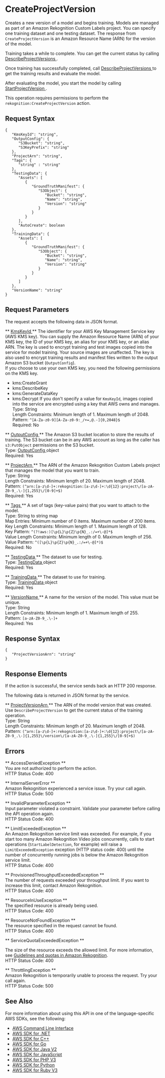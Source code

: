 # CreateProjectVersion<a name="API_CreateProjectVersion"></a>

Creates a new version of a model and begins training\. Models are managed as part of an Amazon Rekognition Custom Labels project\. You can specify one training dataset and one testing dataset\. The response from `CreateProjectVersion` is an Amazon Resource Name \(ARN\) for the version of the model\. 

Training takes a while to complete\. You can get the current status by calling [ DescribeProjectVersions ](API_DescribeProjectVersions.md)\.

Once training has successfully completed, call [ DescribeProjectVersions ](API_DescribeProjectVersions.md) to get the training results and evaluate the model\. 

After evaluating the model, you start the model by calling [ StartProjectVersion ](API_StartProjectVersion.md)\.

This operation requires permissions to perform the `rekognition:CreateProjectVersion` action\.

## Request Syntax<a name="API_CreateProjectVersion_RequestSyntax"></a>

```
{
   "KmsKeyId": "string",
   "OutputConfig": { 
      "S3Bucket": "string",
      "S3KeyPrefix": "string"
   },
   "ProjectArn": "string",
   "Tags": { 
      "string" : "string" 
   },
   "TestingData": { 
      "Assets": [ 
         { 
            "GroundTruthManifest": { 
               "S3Object": { 
                  "Bucket": "string",
                  "Name": "string",
                  "Version": "string"
               }
            }
         }
      ],
      "AutoCreate": boolean
   },
   "TrainingData": { 
      "Assets": [ 
         { 
            "GroundTruthManifest": { 
               "S3Object": { 
                  "Bucket": "string",
                  "Name": "string",
                  "Version": "string"
               }
            }
         }
      ]
   },
   "VersionName": "string"
}
```

## Request Parameters<a name="API_CreateProjectVersion_RequestParameters"></a>

The request accepts the following data in JSON format\.

 ** [ KmsKeyId ](#API_CreateProjectVersion_RequestSyntax) **   <a name="rekognition-CreateProjectVersion-request-KmsKeyId"></a>
The identifier for your AWS Key Management Service key \(AWS KMS key\)\. You can supply the Amazon Resource Name \(ARN\) of your KMS key, the ID of your KMS key, an alias for your KMS key, or an alias ARN\. The key is used to encrypt training and test images copied into the service for model training\. Your source images are unaffected\. The key is also used to encrypt training results and manifest files written to the output Amazon S3 bucket \(`OutputConfig`\)\.  
If you choose to use your own KMS key, you need the following permissions on the KMS key\.  
+ kms:CreateGrant
+ kms:DescribeKey
+ kms:GenerateDataKey
+ kms:Decrypt
If you don't specify a value for `KmsKeyId`, images copied into the service are encrypted using a key that AWS owns and manages\.  
Type: String  
Length Constraints: Minimum length of 1\. Maximum length of 2048\.  
Pattern: `^[A-Za-z0-9][A-Za-z0-9:_/+=,@.-]{0,2048}$`   
Required: No

 ** [ OutputConfig ](#API_CreateProjectVersion_RequestSyntax) **   <a name="rekognition-CreateProjectVersion-request-OutputConfig"></a>
The Amazon S3 bucket location to store the results of training\. The S3 bucket can be in any AWS account as long as the caller has `s3:PutObject` permissions on the S3 bucket\.  
Type: [ OutputConfig ](API_OutputConfig.md) object  
Required: Yes

 ** [ ProjectArn ](#API_CreateProjectVersion_RequestSyntax) **   <a name="rekognition-CreateProjectVersion-request-ProjectArn"></a>
The ARN of the Amazon Rekognition Custom Labels project that manages the model that you want to train\.  
Type: String  
Length Constraints: Minimum length of 20\. Maximum length of 2048\.  
Pattern: `(^arn:[a-z\d-]+:rekognition:[a-z\d-]+:\d{12}:project\/[a-zA-Z0-9_.\-]{1,255}\/[0-9]+$)`   
Required: Yes

 ** [ Tags ](#API_CreateProjectVersion_RequestSyntax) **   <a name="rekognition-CreateProjectVersion-request-Tags"></a>
 A set of tags \(key\-value pairs\) that you want to attach to the model\.   
Type: String to string map  
Map Entries: Minimum number of 0 items\. Maximum number of 200 items\.  
Key Length Constraints: Minimum length of 1\. Maximum length of 128\.  
Key Pattern: `^(?!aws:)[\p{L}\p{Z}\p{N}_.:/=+\-@]*$`   
Value Length Constraints: Minimum length of 0\. Maximum length of 256\.  
Value Pattern: `^([\p{L}\p{Z}\p{N}_.:/=+\-@]*)$`   
Required: No

 ** [ TestingData ](#API_CreateProjectVersion_RequestSyntax) **   <a name="rekognition-CreateProjectVersion-request-TestingData"></a>
The dataset to use for testing\.  
Type: [ TestingData ](API_TestingData.md) object  
Required: Yes

 ** [ TrainingData ](#API_CreateProjectVersion_RequestSyntax) **   <a name="rekognition-CreateProjectVersion-request-TrainingData"></a>
The dataset to use for training\.   
Type: [ TrainingData ](API_TrainingData.md) object  
Required: Yes

 ** [ VersionName ](#API_CreateProjectVersion_RequestSyntax) **   <a name="rekognition-CreateProjectVersion-request-VersionName"></a>
A name for the version of the model\. This value must be unique\.  
Type: String  
Length Constraints: Minimum length of 1\. Maximum length of 255\.  
Pattern: `[a-zA-Z0-9_.\-]+`   
Required: Yes

## Response Syntax<a name="API_CreateProjectVersion_ResponseSyntax"></a>

```
{
   "ProjectVersionArn": "string"
}
```

## Response Elements<a name="API_CreateProjectVersion_ResponseElements"></a>

If the action is successful, the service sends back an HTTP 200 response\.

The following data is returned in JSON format by the service\.

 ** [ ProjectVersionArn ](#API_CreateProjectVersion_ResponseSyntax) **   <a name="rekognition-CreateProjectVersion-response-ProjectVersionArn"></a>
The ARN of the model version that was created\. Use `DescribeProjectVersion` to get the current status of the training operation\.  
Type: String  
Length Constraints: Minimum length of 20\. Maximum length of 2048\.  
Pattern: `(^arn:[a-z\d-]+:rekognition:[a-z\d-]+:\d{12}:project\/[a-zA-Z0-9_.\-]{1,255}\/version\/[a-zA-Z0-9_.\-]{1,255}\/[0-9]+$)` 

## Errors<a name="API_CreateProjectVersion_Errors"></a>

 ** AccessDeniedException **   
You are not authorized to perform the action\.  
HTTP Status Code: 400

 ** InternalServerError **   
Amazon Rekognition experienced a service issue\. Try your call again\.  
HTTP Status Code: 500

 ** InvalidParameterException **   
Input parameter violated a constraint\. Validate your parameter before calling the API operation again\.  
HTTP Status Code: 400

 ** LimitExceededException **   
An Amazon Rekognition service limit was exceeded\. For example, if you start too many Amazon Rekognition Video jobs concurrently, calls to start operations \(`StartLabelDetection`, for example\) will raise a `LimitExceededException` exception \(HTTP status code: 400\) until the number of concurrently running jobs is below the Amazon Rekognition service limit\.   
HTTP Status Code: 400

 ** ProvisionedThroughputExceededException **   
The number of requests exceeded your throughput limit\. If you want to increase this limit, contact Amazon Rekognition\.  
HTTP Status Code: 400

 ** ResourceInUseException **   
The specified resource is already being used\.  
HTTP Status Code: 400

 ** ResourceNotFoundException **   
The resource specified in the request cannot be found\.  
HTTP Status Code: 400

 ** ServiceQuotaExceededException **   
  
The size of the resource exceeds the allowed limit\. For more information, see [Guidelines and quotas in Amazon Rekognition](limits.md)\.   
HTTP Status Code: 400

 ** ThrottlingException **   
Amazon Rekognition is temporarily unable to process the request\. Try your call again\.  
HTTP Status Code: 500

## See Also<a name="API_CreateProjectVersion_SeeAlso"></a>

For more information about using this API in one of the language\-specific AWS SDKs, see the following:
+  [ AWS Command Line Interface](https://docs.aws.amazon.com/goto/aws-cli/rekognition-2016-06-27/CreateProjectVersion) 
+  [ AWS SDK for \.NET](https://docs.aws.amazon.com/goto/DotNetSDKV3/rekognition-2016-06-27/CreateProjectVersion) 
+  [ AWS SDK for C\+\+](https://docs.aws.amazon.com/goto/SdkForCpp/rekognition-2016-06-27/CreateProjectVersion) 
+  [ AWS SDK for Go](https://docs.aws.amazon.com/goto/SdkForGoV1/rekognition-2016-06-27/CreateProjectVersion) 
+  [ AWS SDK for Java V2](https://docs.aws.amazon.com/goto/SdkForJavaV2/rekognition-2016-06-27/CreateProjectVersion) 
+  [ AWS SDK for JavaScript](https://docs.aws.amazon.com/goto/AWSJavaScriptSDK/rekognition-2016-06-27/CreateProjectVersion) 
+  [ AWS SDK for PHP V3](https://docs.aws.amazon.com/goto/SdkForPHPV3/rekognition-2016-06-27/CreateProjectVersion) 
+  [ AWS SDK for Python](https://docs.aws.amazon.com/goto/boto3/rekognition-2016-06-27/CreateProjectVersion) 
+  [ AWS SDK for Ruby V3](https://docs.aws.amazon.com/goto/SdkForRubyV3/rekognition-2016-06-27/CreateProjectVersion) 